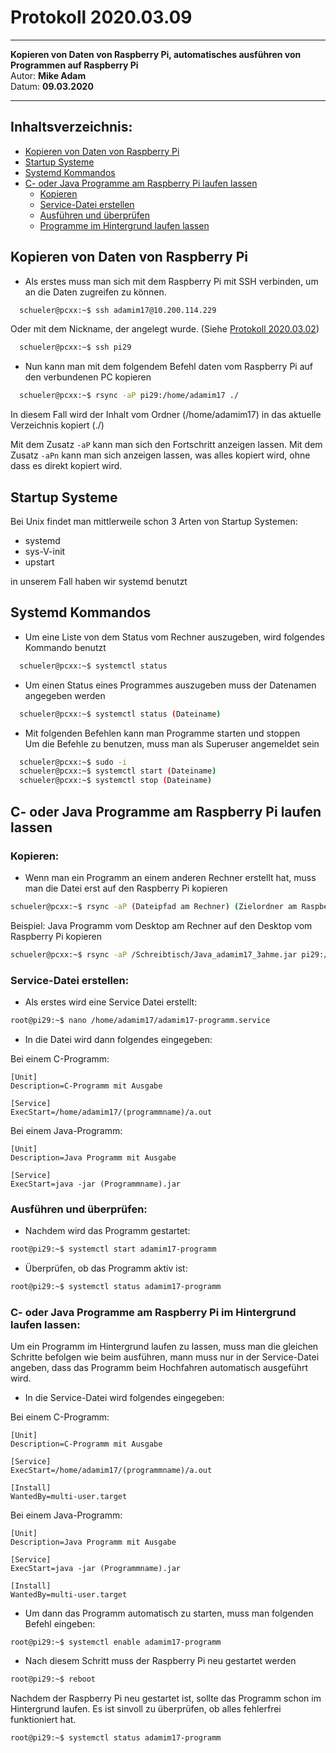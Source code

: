 # Protokoll 2020.03.09
--------------------------
**Kopieren von Daten von Raspberry Pi, automatisches ausführen von Programmen auf Raspberry Pi**   
Autor: **Mike Adam**  
Datum: **09.03.2020**   

----------------------
## Inhaltsverzeichnis:
* [Kopieren von Daten von Raspberry Pi](#kopieren-von-daten-von-raspberry-pi)
* [Startup Systeme](#startup-systeme)
* [Systemd Kommandos](#systemd-kommandos)
* [C- oder Java Programme am Raspberry Pi laufen lassen](#c--oder-java-programme-am-raspberry-pi-laufen-lassen)
   * [Kopieren](#kopieren)  
   * [Service-Datei erstellen](#service-datei-erstellen)
   * [Ausführen und überprüfen](#ausführen-und-überprüfen)
   * [Programme im Hintergrund laufen lassen](#c--oder-java-programme-am-raspberry-pi-im-hintergrund-laufen-lassen)
   
## Kopieren von Daten von Raspberry Pi
* Als erstes muss man sich mit dem Raspberry Pi mit SSH verbinden, um an die Daten zugreifen zu können.
````bash
  schueler@pcxx:~$ ssh adamim17@10.200.114.229
````
Oder mit dem Nickname, der angelegt wurde. (Siehe  [Protokoll 2020.03.02](https://github.com/HTLMechatronics/m17-3ahme-la1-sx/blob/adamim17/protokolle/protokoll_2020-03-02_adamim17.md#anlegen-von-einem-nickname-f%C3%BCr-schnelleres-einloggen))
````bash
  schueler@pcxx:~$ ssh pi29
````
* Nun kann man mit dem folgendem Befehl daten vom Raspberry Pi auf den verbundenen PC kopieren
````bash
  schueler@pcxx:~$ rsync -aP pi29:/home/adamim17 ./
````
In diesem Fall wird der Inhalt vom Ordner (/home/adamim17) in das aktuelle Verzeichnis kopiert (./)   
   
Mit dem Zusatz `-aP` kann man sich den Fortschritt anzeigen lassen. Mit dem Zusatz `-aPn` kann man sich anzeigen lassen, was alles kopiert wird, ohne dass es direkt kopiert wird.

## Startup Systeme
Bei Unix findet man mittlerweile schon 3 Arten von Startup Systemen:
* systemd
* sys-V-init
* upstart
   
in unserem Fall haben wir systemd benutzt

## Systemd Kommandos
* Um eine Liste von dem Status vom Rechner auszugeben, wird folgendes Kommando benutzt
````bash
  schueler@pcxx:~$ systemctl status
````
* Um einen Status eines Programmes auszugeben muss der Datenamen angegeben werden
````bash
  schueler@pcxx:~$ systemctl status (Dateiname)
````
* Mit folgenden Befehlen kann man Programme starten und stoppen   
Um die Befehle zu benutzen, muss man als Superuser angemeldet sein
````bash
  schueler@pcxx:~$ sudo -i   
  schueler@pcxx:~$ systemctl start (Dateiname)
  schueler@pcxx:~$ systemctl stop (Dateiname)
````

## C- oder Java Programme am Raspberry Pi laufen lassen 
### Kopieren:
* Wenn man ein Programm an einem anderen Rechner erstellt hat, muss man die Datei erst auf den Raspberry Pi kopieren
````bash
schueler@pcxx:~$ rsync -aP (Dateipfad am Rechner) (Zielordner am Raspberry Pi)
````
Beispiel: Java Programm vom Desktop am Rechner auf den Desktop vom Raspberry Pi kopieren
````bash
schueler@pcxx:~$ rsync -aP /Schreibtisch/Java_adamim17_3ahme.jar pi29:/Schreibtisch
````
### Service-Datei erstellen:
* Als erstes wird eine Service Datei erstellt:
````bash
root@pi29:~$ nano /home/adamim17/adamim17-programm.service
````
* In die Datei wird dann folgendes eingegeben:   

Bei einem C-Programm:
````
[Unit]
Description=C-Programm mit Ausgabe 

[Service]
ExecStart=/home/adamim17/(programmname)/a.out
````
Bei einem Java-Programm:
````
[Unit]
Description=Java Programm mit Ausgabe

[Service]
ExecStart=java -jar (Programmname).jar
````
### Ausführen und überprüfen:

* Nachdem wird das Programm gestartet:
````bash
root@pi29:~$ systemctl start adamim17-programm
````
* Überprüfen, ob das Programm aktiv ist:
````bash
root@pi29:~$ systemctl status adamim17-programm
````
### C- oder Java Programme am Raspberry Pi im Hintergrund laufen lassen:
Um ein Programm im Hintergrund laufen zu lassen, muss man die gleichen Schritte befolgen wie beim ausführen, mann muss nur in der Service-Datei angeben, dass das Programm beim Hochfahren automatisch ausgeführt wird.

* In die Service-Datei wird folgendes eingegeben:   

Bei einem C-Programm:
````
[Unit]
Description=C-Programm mit Ausgabe 

[Service]
ExecStart=/home/adamim17/(programmname)/a.out

[Install]
WantedBy=multi-user.target
````
Bei einem Java-Programm:
````
[Unit]
Description=Java Programm mit Ausgabe

[Service]
ExecStart=java -jar (Programmname).jar

[Install]
WantedBy=multi-user.target
````
* Um dann das Programm automatisch zu starten, muss man folgenden Befehl eingeben:
````
root@pi29:~$ systemctl enable adamim17-programm
````
* Nach diesem Schritt muss der Raspberry Pi neu gestartet werden
````bash
root@pi29:~$ reboot
````
Nachdem der Raspberry Pi neu gestartet ist, sollte das Programm schon im Hintergrund laufen. Es ist sinvoll zu überprüfen, ob alles fehlerfrei funktioniert hat.
````bash
root@pi29:~$ systemctl status adamim17-programm
````
